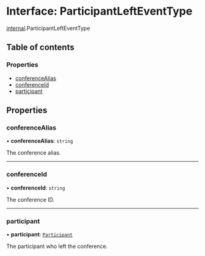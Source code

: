 # Interface: ParticipantLeftEventType

[internal](../modules/internal.md).ParticipantLeftEventType

## Table of contents

### Properties

- [conferenceAlias](internal.ParticipantLeftEventType.md#conferencealias)
- [conferenceId](internal.ParticipantLeftEventType.md#conferenceid)
- [participant](internal.ParticipantLeftEventType.md#participant)

## Properties

### conferenceAlias

• **conferenceAlias**: `string`

The conference alias.

___

### conferenceId

• **conferenceId**: `string`

The conference ID.

___

### participant

• **participant**: [`Participant`](internal.Participant.md)

The participant who left the conference.
